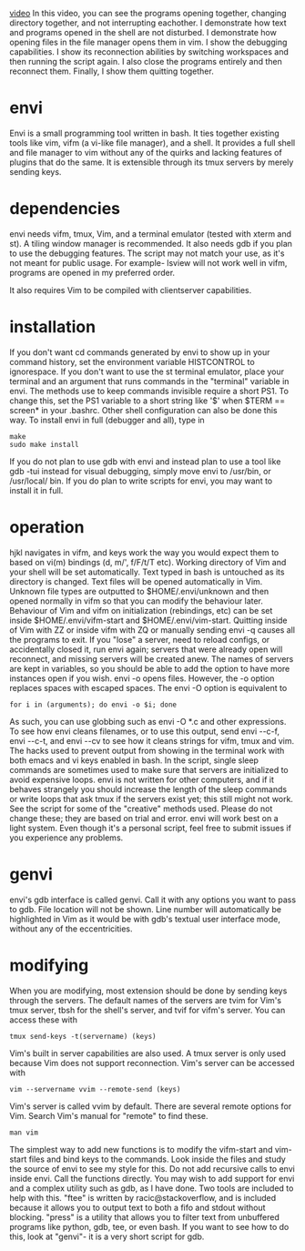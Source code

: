 [video](https://github.com/rbong/envi/raw/master/video/ipc.mkv)
In this video, you can see the programs opening together, changing directory
together, and not interrupting eachother. I demonstrate how text and programs
opened in the shell are not disturbed. I demonstrate how opening files in
the file manager opens them in vim. I show the debugging capabilities. I show
its reconnection abilities by switching workspaces and then running the script
again. I also close the programs entirely and then reconnect them. Finally, I
show them quitting together.

envi
====

Envi is a small programming tool written in bash. It ties together existing
tools like vim, vifm (a vi-like file manager), and a shell. It provides a full
shell and file manager to vim without any of the quirks and lacking features of
plugins that do the same. It is extensible through its tmux servers by merely
sending keys.

dependencies
====

envi needs vifm, tmux, Vim, and a terminal emulator (tested with xterm and st).
A tiling window manager is recommended. It also needs gdb if you plan to use
the debugging features. The script may not match your use, as it's not meant
for public usage. For example- lsview will not work well in vifm, programs are
opened in my preferred order.

It also requires Vim to be compiled with clientserver capabilities.

installation
====

If you don't want cd commands generated by envi to show up in your command
history, set the environment variable HISTCONTROL to ignorespace. If you don't
want to use the st terminal emulator, place your terminal and an argument that
runs commands in the "terminal" variable in envi. The methods use to keep
commands invisible require a short PS1. To change this, set the PS1 variable to
a short string like '\$' when $TERM == screen\* in your .bashrc. Other shell
configuration can also be done this way.
To install envi in full (debugger and all), type in
```
make
sudo make install
```
If you do not plan to use gdb with envi and instead plan to use a tool like gdb
-tui instead for visual debugging, simply move envi to /usr/bin, or /usr/local/
bin. If you do plan to write scripts for envi, you may want to install it in
full.

operation
====

hjkl navigates in vifm, and keys work the way you would expect them to based on
vi(m) bindings (d, m/', f/F/t/T etc). Working directory of Vim and your
shell will be set automatically. Text typed in bash is untouched as its
directory is changed. Text files will be opened automatically in
Vim. Unknown file types are outputted to $HOME/.envi/unknown and then opened
normally in vifm so that you can modify the behaviour later. Behaviour of Vim
and vifm on initialization (rebindings, etc) can be set inside
$HOME/.envi/vifm-start and $HOME/.envi/vim-start. Quitting inside of Vim with
ZZ or inside vifm with ZQ or manually sending envi -q causes all the programs
to exit. If you "lose" a server, need to reload
configs, or accidentally closed it, run envi again; servers that
were already open will reconnect, and missing servers will be created anew.
The names of servers are kept in variables, so you should be able to add the
option to have more instances open if you wish. envi -o opens files. However,
the -o option replaces spaces with escaped spaces. The envi -O option is
equivalent to
```
for i in (arguments); do envi -o $i; done
```
As such, you can use globbing such as envi -O \*.c and other expressions.
To see how envi cleans filenames, or to use this output, send envi --c-f, envi
--c-t, and envi --cv to see how it cleans strings for vifm, tmux and vim. The
hacks used to prevent output from showing in the terminal work with both emacs
and vi keys enabled in bash. In the script, single sleep commands are sometimes
used to make sure that servers are initialized to avoid expensive loops. envi
is not written for other computers, and if it behaves strangely you should
increase the length of the sleep commands or write loops that ask tmux if the
servers exist yet; this still might not work. See the script for some of the
"creative" methods used. Please do not change these; they are based on trial
and error. envi will work best on a light system. Even though
it's a personal script, feel free to submit issues if you experience any
problems.

genvi
====

envi's gdb interface is called genvi. Call it with any options you want to pass
to gdb. File location will not be shown. Line number will automatically be
highlighted in Vim as it would be with gdb's textual user interface mode,
without any of the eccentricities.

modifying
====

When you are modifying, most extension should be done by sending keys through
the servers. The default names of the servers are tvim for Vim's tmux server,
tbsh for the shell's server, and tvif for vifm's server. You can access these
with
```
tmux send-keys -t(servername) (keys)
```
Vim's built in server capabilities are also used. A tmux server is only used
because Vim does not support reconnection. Vim's server can be accessed with
```
vim --servername vvim --remote-send (keys)
```
Vim's server is called vvim by default. There are several remote options for
Vim.  Search Vim's manual for "remote" to find these.
```
man vim
```
The simplest way to add new functions is to modify the vifm-start and vim-start
files and bind keys to the commands. Look inside the files and study the source
of envi to see my style for this. Do not add recursive calls to envi inside
envi. Call the functions directly.
You may wish to add support for envi and a complex utility such as gdb, as I
have done. Two tools are included to help with this. "ftee" is written by
racic@stackoverflow, and is included because it allows you to output text to
both a fifo and stdout without blocking. "press" is a utility that allows you
to filter text from unbuffered programs like python, gdb, tee, or even bash. If
you want to see how to do this, look at "genvi"- it is a very short script for
gdb.
